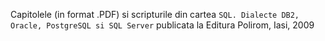 Capitolele (in format .PDF) si scripturile din cartea `SQL. Dialecte DB2, Oracle, PostgreSQL si SQL Server` publicata la Editura Polirom, Iasi, 2009
